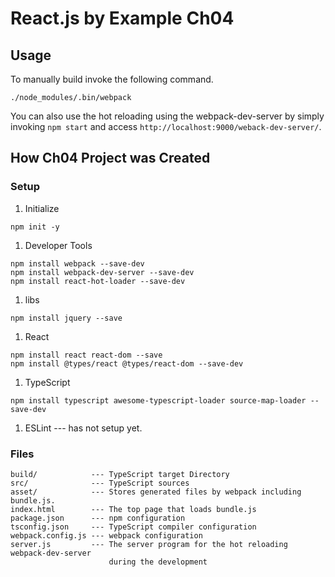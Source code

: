 # React.js by Example Ch04

## Usage

To manually build invoke the following command.
```
./node_modules/.bin/webpack
```
You can also use the hot reloading using the webpack-dev-server by simply
invoking `npm start` and access `http://localhost:9000/weback-dev-server/`.


## How Ch04 Project was Created

### Setup

1. Initialize
```
npm init -y
```

1. Developer Tools
```
npm install webpack --save-dev
npm install webpack-dev-server --save-dev
npm install react-hot-loader --save-dev
```

1. libs
```
npm install jquery --save
```

1. React
```
npm install react react-dom --save
npm install @types/react @types/react-dom --save-dev
```

1. TypeScript
```
npm install typescript awesome-typescript-loader source-map-loader --save-dev
```

1. ESLint --- has not setup yet.

### Files

```
build/            --- TypeScript target Directory
src/              --- TypeScript sources
asset/            --- Stores generated files by webpack including bundle.js.
index.html        --- The top page that loads bundle.js
package.json      --- npm configuration
tsconfig.json     --- TypeScript compiler configuration
webpack.config.js --- webpack configuration
server.js         --- The server program for the hot reloading webpack-dev-server
                      during the development
```
